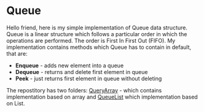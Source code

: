 # Queue
Hello friend, here is my simple implementation of Queue data structure.
Queue is a linear structure which follows a particular order in which the operations are performed. The order is First In First Out (FIFO).
My implementation contains methods which Queue has to contain in default, that are:
<ul>
<li><b>Enqueue</b> - adds new element into a queue</li>
<li><b>Dequeue</b> - returns and delete first element in queue</li>
<li><b>Peek</b>    - just returns first element in queue without deleting</li>
</ul>
<p>The repostitory has two folders: <a href="https://github.com/vlemish/Queue/tree/master/QueryArray">QueryArray</a> - which contains implementation based on array
and <a href="https://github.com/vlemish/Queue/tree/master/QueueList">QueueList</a> which implementation based on List.</p>